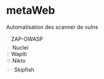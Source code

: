 # metaWeb

Automatisation des scanner de vulns

<span style="color: #dddddd;">⚡</span> ZAP-OWASP  
<span style="color: #dddddd;">⚛️</span> Nuclei  
<span style="color: #dddddd;">🐂</span> Wapiti  
<span style="color: #dddddd;">👽</span> Nikto  
<span style="color: #dddddd;">🐟</span> Skipfish
